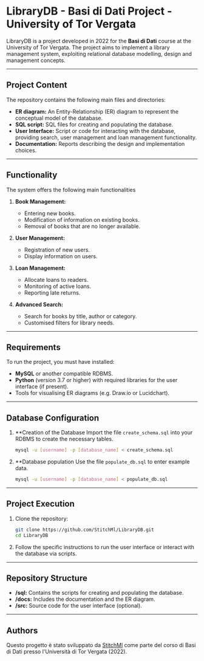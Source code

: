 # LibraryDB - **Basi di Dati** Project - University of Tor Vergata

LibraryDB is a project developed in 2022 for the **Basi di Dati** course at the University of Tor Vergata. The project aims to implement a library management system, exploiting relational database modelling, design and management concepts.

---

## Project Content

The repository contains the following main files and directories:

- **ER diagram:** An Entity-Relationship (ER) diagram to represent the conceptual model of the database.
- **SQL script:** SQL files for creating and populating the database.
- **User Interface:** Script or code for interacting with the database, providing search, user management and loan management functionality.
- **Documentation:** Reports describing the design and implementation choices.

---

## Functionality

The system offers the following main functionalities

1. **Book Management:**
   - Entering new books.
   - Modification of information on existing books.
   - Removal of books that are no longer available.

2. **User Management:**
   - Registration of new users.
   - Display information on users.

3. **Loan Management:**
   - Allocate loans to readers.
   - Monitoring of active loans.
   - Reporting late returns.

4. **Advanced Search:**
   - Search for books by title, author or category.
   - Customised filters for library needs.

---

## Requirements

To run the project, you must have installed:

- **MySQL** or another compatible RDBMS.
- **Python** (version 3.7 or higher) with required libraries for the user interface (if present).
- Tools for visualising ER diagrams (e.g. Draw.io or Lucidchart).

---

## Database Configuration

1. **Creation of the Database
   Import the file `create_schema.sql` into your RDBMS to create the necessary tables.

   ```bash
   mysql -u [username] -p [database_name] < create_schema.sql
   ```

2. **Database population
   Use the file `populate_db.sql` to enter example data.

   ```bash
   mysql -u [username] -p [database_name] < populate_db.sql
   ```

---

## Project Execution

1. Clone the repository:

   ```bash
   git clone https://github.com/StitchMl/LibraryDB.git
   cd LibraryDB
   ```

2. Follow the specific instructions to run the user interface or interact with the database via scripts.

---

## Repository Structure

- **/sql:** Contains the scripts for creating and populating the database.
- **/docs:** Includes the documentation and the ER diagram.
- **/src:** Source code for the user interface (optional).

---

## Authors

Questo progetto è stato sviluppato da [StitchMl](https://github.com/StitchMl) come parte del corso di Basi di Dati presso l'Università di Tor Vergata (2022).
